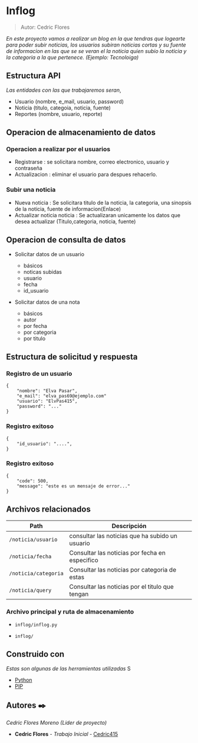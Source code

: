 # Inflog
> Autor: Cedric Flores

_En este proyecto vamos a realizar un blog en la que  tendras que logearte para poder subir noticias, los usuarios subiran noticias cortas y su fuente de informacion en las que se se veran el la noticia quien subio la noticia y la categoria a la que pertenece. (Ejemplo: Tecnoloiga)_

## Estructura API

_Las entidades con las que trabajaremos seran_,

 - Usuario (nombre, e_mail, usuario, password)
 - Noticia (titulo, categoia, noticia, fuente)
 - Reportes (nombre, usuario, reporte)

## Operacion de almacenamiento de datos

### Operacion a realizar por el usuarios

- Registrarse
: se solicitara nombre, correo electronico, usuario y contraseña
- Actualizacion
: eliminar el usuario para despues rehacerlo.

### Subir una noticia

- Nueva noticia
: Se solicitara titulo de la noticia, la categoria, una sinopsis de la noticia, fuente de informacion(Enlace)
- Actualizar noticia noticia
: Se actualizaran unicamente los datos que desea actualizar (Titulo,categoria, noticia, fuente)

## Operacion de consulta de datos

- Solicitar datos de un usuario
   - básicos
   - noticas subidas
   - usuario
   - fecha
   - id_usuario

- Solicitar datos de una nota
   - básicos
   - autor
   - por fecha
   - por categoria
   - por titulo

## Estructura de solicitud y respuesta

### Registro de un usuario

```
{
    "nombre": "Elva Pasar",
    "e_mail": "elva_pas69@ejemplo.com"
    "usuario": "ElvPas415",
    "password": "..."
}
```
### Registro exitoso

```
{
    "id_usuario": "....",
}
```
### Registro exitoso

```
{
    "code": 500,
    "message": "este es un mensaje de error..."
}
```

## Archivos relacionados

| Path                    | Descripción                                         |
| ----------------------- | --------------------------------------------------- |
| `/noticia/usuario`        | consultar las noticias que ha subido un usuario |
| `/noticia/fecha`          | Consultar las noticias por fecha en especifico |
| `/noticia/categoria`      | Consultar las noticias por categoria de estas |
| `/noticia/query`          | Consultar las noticias por el titulo que tengan |

### Archivo principal y ruta de almacenamiento
- `inflog/inflog.py`

- `inflog/`  



## Construido con

_Estas son algunas de las herramientas utilizadas_
S
* [Python](https://www.python.org)
* [PIP](https://pip.pypa.io/en/stable/installing/)

## Autores ✒️

_Cedric Flores Moreno (Lider de proyecto)_

* **Cedric Flores** - *Trabajo Inicial* - [Cedric415](https://github.com/Cedric415)
